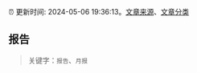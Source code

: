 :alarm_clock: 更新时间: 2024-05-06 19:36:13。[文章来源](/README.md)、[文章分类](/TAGS.md)

## 报告


> 关键字：`报告`、`月报`



